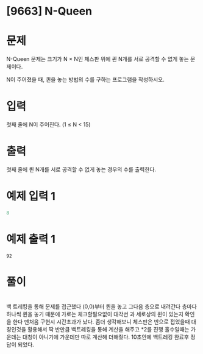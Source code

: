 # [9663] N-Queen 

# 문제

N-Queen 문제는 크기가 N × N인 체스판 위에 퀸 N개를 서로 공격할 수 없게 놓는 문제이다.

N이 주어졌을 때, 퀸을 놓는 방법의 수를 구하는 프로그램을 작성하시오.


# 입력
첫째 줄에 N이 주어진다. (1 ≤ N < 15)
# 출력
첫째 줄에 퀸 N개를 서로 공격할 수 없게 놓는 경우의 수를 출력한다.
# 예제 입력 1
```python
8
```  

# 예제 출력 1
```python1
92
```

# 풀이
<br>
백 트레킹을 통해 문제를 접근했다 (0,0)부터 퀸을 놓고 그다음 층으로 내려간다 층마다 하나씩 퀸을 놓기 때문에 가로는 체크할필요없이 대각선
과 세로상의 퀸이 있는지 확인을 한다 맨처음 구현시 시간초과가 났다. 좀더 생각해보니 체스판은 반으로 접었을때 대칭인것을 활용해서 딱 반만큼 
백트레킹을 통해 계산을 해주고 *2를 진행 홀수일때는 가운데는 대칭이 아니기에 가운데만 따로 계산해 더해줬다. 10초안에 백트레킹 완료후 정답이 되었다.
<br>

